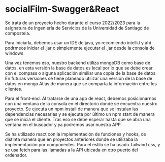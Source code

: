 # socialFilm-Swagger&React

Se trata de un proyecto hecho durante el curso 2022/2023 para la asignatura de Ingeniería de Servicios de la Universidad de Santiago de compostela.

Para iniciarla, debemos usar un IDE de java, yo recomiendo intelliJ y ahi podrmeos iniciar el .jar o simplemente ejecutar el .jar desde la consola de windows.

Una vez tenemos eso, nuestro backend utiliza mongoDB como base de datos, en esta versión la base de datos es local por lo que se debe crear con 
el compass o alguna aplicación similiar una copia de la base de datos. En futuras versiones se tiene planeado utilizar una versión de la base de datos en mongo Atlas 
de manera que se comparta la información entre los clientes.

Para el front-end. Al tratarse de una app de react, debemos posicionarnos con una ventana de la consola en el directorio donde se encuentra nuestro proyecto.
Se ejecuta un npm install de manera que se instalan las dependencias necesarias y se ejecuta por último un npm start de manera que se inicia el cliente. Tras eso se
debe esperar hasta que se abra una ventana en el buscador y ya podremos usar nuestra APP.

Se ha utilizado react con la implementación de funciones y hooks, de distinta manera que en proyectos anteriores donde se utilizaba la implementación por componentes.
Para el estilo se ha usado Tailwind css, y se usa fetch para las llamadas a la API ubicada en otro puerto del ordenador.
